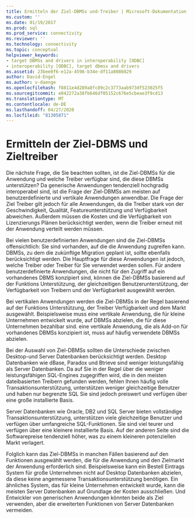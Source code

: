 ```yaml
---
title: Ermitteln der Ziel-DBMSs und-Treiber | Microsoft-Dokumentation
ms.custom: ''
ms.date: 01/19/2017
ms.prod: sql
ms.prod_service: connectivity
ms.reviewer: ''
ms.technology: connectivity
ms.topic: conceptual
helpviewer_keywords:
- target DBMSs and drivers in interoperability [ODBC]
- interoperability [ODBC], target dbmss and drivers
ms.assetid: 23bee0f6-e12a-4598-b34e-df11a8086829
author: David-Engel
ms.author: v-daenge
ms.openlocfilehash: f8811e4d289a8fc89c2c3773aab973df523025f5
ms.sourcegitcommit: e042272a38fb646df05152c676e5cbeae3f9cd13
ms.translationtype: MT
ms.contentlocale: de-DE
ms.lasthandoff: 04/27/2020
ms.locfileid: "81305871"
---
```

# <a name="determining-the-target-dbmss-and-drivers"></a>Ermitteln der Ziel-DBMS und Zieltreiber
Die nächste Frage, die Sie beachten sollten, ist die Ziel-DBMSs für die Anwendung und welche Treiber verfügbar sind, die diese DBMSs unterstützen? Da generische Anwendungen tendenziell hochgradig interoperabel sind, ist die Frage der Ziel-DBMSs am meisten auf benutzerdefinierte und vertikale Anwendungen anwendbar. Die Frage der Ziel Treiber gilt jedoch für alle Anwendungen, da die Treiber stark von der Geschwindigkeit, Qualität, Featureunterstützung und Verfügbarkeit abweichen. Außerdem müssen die Kosten und die Verfügbarkeit von Lizenzierungs Plänen berücksichtigt werden, wenn die Treiber erneut mit der Anwendung verteilt werden müssen.  
  
 Bei vielen benutzerdefinierten Anwendungen sind die Ziel-DBMSs offensichtlich: Sie sind vorhanden, auf die die Anwendung zugreifen kann. DBMSs, zu dem die zukünftige Migration geplant ist, sollte ebenfalls berücksichtigt werden. Die Hauptfrage für diese Anwendungen ist jedoch, welche Treiber oder Treiber für Sie verwendet werden sollen. Für andere benutzerdefinierte Anwendungen, die nicht für den Zugriff auf ein vorhandenes DBMS konzipiert sind, können die Ziel-DBMSs basierend auf der Funktions Unterstützung, der gleichzeitigen Benutzerunterstützung, der Verfügbarkeit von Treibern und der Verfügbarkeit ausgewählt werden.  
  
 Bei vertikalen Anwendungen werden die Ziel-DBMSs in der Regel basierend auf der Funktions Unterstützung, der Treiber Verfügbarkeit und dem Markt ausgewählt. Beispielsweise muss eine vertikale Anwendung, die für kleine Unternehmen entwickelt wurde, auf DBMSs abzielen, die für diese Unternehmen bezahlbar sind. eine vertikale Anwendung, die als Add-on für vorhandenes DBMSs konzipiert ist, muss auf häufig verwendete DBMSs abzielen.  
  
 Bei der Auswahl von Ziel-DBMSs sollten die Unterschiede zwischen Desktop-und Server Datenbanken berücksichtigt werden. Desktop Datenbanken wie dBase, Paradox und Btrieve sind weniger leistungsfähig als Server Datenbanken. Da auf Sie in der Regel über die weniger leistungsfähigen SQL-Engines zugegriffen wird, die in den meisten dateibasierten Treibern gefunden werden, fehlen Ihnen häufig volle Transaktionsunterstützung, unterstützen weniger gleichzeitige Benutzer und haben nur begrenzte SQL Sie sind jedoch preiswert und verfügen über eine große installierte Basis.  
  
 Server Datenbanken wie Oracle, DB2 und SQL Server bieten vollständige Transaktionsunterstützung, unterstützen viele gleichzeitige Benutzer und verfügen über umfangreiche SQL-Funktionen. Sie sind viel teurer und verfügen über eine kleinere installierte Basis. Auf der anderen Seite sind die Softwarepreise tendenziell höher, was zu einem kleineren potenziellen Markt verlagert.  
  
 Folglich kann das Ziel-DBMSs in manchen Fällen basierend auf den Funktionen ausgewählt werden, die für die Anwendung und den Zielmarkt der Anwendung erforderlich sind. Beispielsweise kann ein Bestell Eintrags System für große Unternehmen nicht auf Desktop Datenbanken abzielen, da diese keine angemessene Transaktionsunterstützung benötigen. Ein ähnliches System, das für kleine Unternehmen entwickelt wurde, kann die meisten Server Datenbanken auf Grundlage der Kosten ausschließen. Und Entwickler von generischen Anwendungen könnten beide als Ziel verwenden, aber die erweiterten Funktionen von Server Datenbanken vermeiden.
